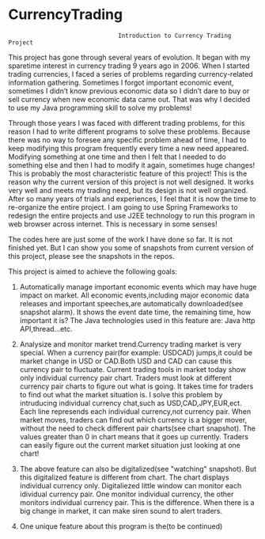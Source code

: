 # CurrencyTrading

                                   Introduction to Currency Trading Project
                                   
This project has gone through several years of evolution. It began with my sparetime interest in currency trading 9 years ago in 2006. When I started trading currencies, I faced a series of problems regarding currency-related information gathering. Sometimes I forgot important economic event, sometimes I didn’t know previous economic data so I didn’t dare to buy or sell currency when new economic data came out. That was why I decided to use my Java programming skill to solve my problems!

Through those years I was faced with different trading problems, for this reason I had to write different programs to solve these problems. Because there was no way to foresee any specific problem ahead of time, I had to keep modifying this program frequently every time a new need appeared. Modifying something at one time and then I felt that I needed to do something else and then I had to modify it again, sometimes huge changes! This is probably the most characteristic feature of this project! This is the reason why the current version of this project is not well designed. It works very well and meets my trading need, but its design is not well organized. After so many years of trials and experiences, I feel that it is now the time to re-organize the entire project. I am going to use Spring Frameworks to redesign the entire projects and use J2EE technology to run this program in web browser across internet. This is necessary in some senses!

The codes here are just some of the work I have done so far. It is not finished yet. But I can show you some of snapshots from current version of this project, please see the snapshots in the repos.

This project is aimed to achieve the following goals:

1. Automatically manage important economic events which may have huge impact on market. All economic events,including major economic data releases and important speeches,are automatically downloaded(see snapshot alarm). It shows the event date time, the remaining time, how important it is? The Java technologies used in this feature are: Java http API,thread...etc.

2. Analysize and monitor market trend.Currency trading market is very special. When a currency pair(for example: USDCAD) jumps,it could be market change in USD or CAD.Both USD and CAD can cause this currency pair to fluctuate. Current trading tools in market today show only individual currency pair chart. Traders must look at different currency pair charts to figure out what is going. It takes time for traders to find out what the market situation is. I solve this problem by intruducing individual currency chat,such as USD,CAD,JPY,EUR,ect. Each line represends each individual currency,not currency pair. When market moves, traders can find out which currency is a bigger mover, without the need to check different pair charts(see chart snapshot). The values greater than 0 in chart means that it goes up currently. Traders can easily figure out the current market situation just looking at one chart!

3. The above feature can also be digitalized(see "watching" snapshot). But this digitalized feature is different from chart. The chart displays individual currency only. Digitaliezed little window can monitor each idividual currency pair. One monitor individual currency, the other monitors individual currency pair. This is the difference. When there is a big change in market, it can make siren sound to alert traders.

4. One unique feature about this program is the(to be continued)
